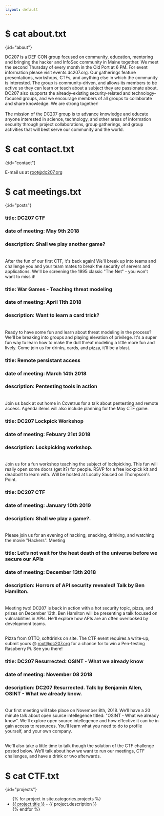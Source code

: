 ```yaml
---
layout: default
---
```


# $ cat about.txt
{:id="about"}

DC207 is a DEF CON group focused on community, education, mentoring and bringing the hacker and InfoSec community in Maine together. We meet the second Thursday of every month in the Old Port at 6 PM. For event information please visit events.dc207.org. Our gatherings feature presentations, workshops, CTFs, and anything else in which the community is interested. The group is community-driven, and allows its members to be active so they can learn or teach about a subject they are passionate about. DC207 also supports the already-existing security-related and technology-focused groups, and we encourage members of all groups to collaborate and share knowledge. We are strong together!
<br><br>
The mission of the DC207 group is to advance knowledge and educate anyone interested in science, technology, and other areas of information security through project collaborations, group gatherings, and group activities that will best serve our community and the world.

# $ cat contact.txt
{:id="contact"}

E-mail us at root@dc207.org

# $ cat meetings.txt
{:id="posts"}

### title: DC207 CTF<br>
### date of meeting: May 9th 2018<br>
### description: Shall we play another game? <br><br>
After the fun of our first CTF, it's back again! We'll break up into teams and challenge you and your team mates to break the security of servers and applications. We'll be screening the 1995 classic "The Net" - you won't want to miss it!

### title: War Games - Teaching threat modeling <br>
### date of meeting: April 11th 2018<br>
### description: Want to learn a card trick? <br><br>
Ready to have some fun and learn about threat modeling in the process? We'll be breaking into groups and playing elevation of privilege. It's a super fun way to learn how to make the dull threat modeling a little more fun and lively. Come join us for drinks, cards, and pizza, it'll be a blast.

### title: Remote persistant access<br>
### date of meeting: March 14th 2018<br>
### description: Pentesting tools in action<br><br>
Join us back at out home in Covetrus for a talk about pentesting and remote access. Agenda items will also include planning for the May CTF game. 

### title: DC207 Lockpick Workshop<br>
### date of meeting: Febuary 21st 2018<br>
### description: Lockpicking workshop.<br><br>
Join us for a fun workshop teaching the subject of lockpicking. This fun will really open some doors (get it?) for people. RSVP for a free lockpick kit and deadbolt to learn with. Will be hosted at Locally Sauced on Thompson's Point. 

### title: DC207 CTF<br>
### date of meeting: January 10th 2019<br>
### description: Shall we play a game?.<br><br>
Please join us for an evening of hacking, snacking, drinking, and watching the movie "Hackers". Meeting

### title: Let’s not wait for the heat death of the universe before we secure our APIs<br>
### date of meeting: December 13th 2018<br>
### description: Horrors of API security revealed! Talk by Ben Hamilton.<br><br>
Meeting two! DC207 is back in action with a hot security topic, pizza, and prizes on December 13th. Ben Hamilton will be presenting a talk focused on vulnrabilities in APIs. He'll explore how APIs are an often overlooked by development teams.<br><br>

Pizza from OTTO, softdrinks on site. The CTF event requires a write-up, submit yours @ root@dc207.org for a chance for to win a Pen-testing Raspberry Pi. See you there!

### title: DC207 Resurrected: OSINT - What we already know <br>
### date of meeting: November 08 2018<br>
### description: DC207 Resurrected. Talk by Benjamin Allen, OSINT - What we already know.<br><br>
Our first meeting will take place on November 8th, 2018. We'll have a 20 minute talk about open source intellegence titled: "OSINT - What we already know". We'll explore open source intellegence and how effective it can be in gain access to resources. You'll learn what you need to do to profile yourself, and your own company.<br><br>

We'll also take a little time to talk though the solution of the CTF challenge posted below. We'll talk about how we want to run our meetings, CTF challenges, and have a drink or two afterwards.
# $ cat CTF.txt
{:id="projects"}

<ul>
{% for project in site.categories.projects %}
<li><a href="{{ project.link }}">{{ project.title }}</a> - {{ project.description }}</li>
{% endfor %}
</ul>

